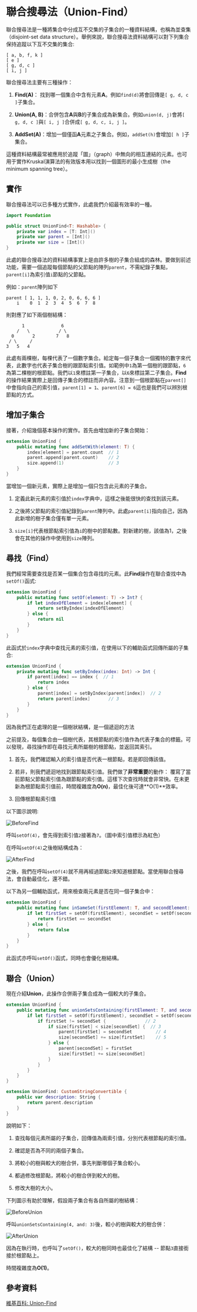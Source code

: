 
# 聯合搜尋法（Union-Find）

聯合搜尋法是一種將集合中分成互不交集的子集合的一種資料結構，也稱為並查集（disjoint-set data structure）。舉例來說，聯合搜尋法資料結構可以對下列集合保持追蹤以下互不交集的集合:

	[ a, b, f, k ]
	[ e ]
	[ g, d, c ]
	[ i, j ]

聯合搜尋法主要有三種操作：

1. **Find(A)**： 找到哪一個集合中含有元素**A**。例如`find(d)`將會回傳是`[ g, d, c ]`子集合。

2. **Union(A, B)**：合併包含**A**與**B**的子集合成為新集合。例如`union(d, j)`會將`[ g, d, c ]`與`[ i, j ]`合併成`[ g, d, c, i, j ]`。

3. **AddSet(A)**：增加一個僅函**A**元素之子集合。例如，`addSet(h)`會增加`[ h ]`子集合。

這種資料結構最常被應用於追蹤「圖」（graph）中無向的相互連結的元素。也可用于實作Kruskal演算法的有效版本用以找到一個圖形的最小生成樹（the minimum spanning tree）。

## 實作

聯合搜尋法可以已多種方式實作，此處我們介紹最有效率的一種。
```swift
import Foundation

public struct UnionFind<T: Hashable> {
	private var index = [T: Int]()
	private var parent = [Int]()
	private var size = [Int]()
}
```
此處的聯合搜尋法的資料結構事實上是由許多樹的子集合組成的森林。要做到前述功能，需要一個追蹤每個節點的父節點的陣列`parent`，不需紀錄子集點，`parent[i]`為索引值`i`節點的父節點。

例如：`parent`陣列如下

	parent [ 1, 1, 1, 0, 2, 0, 6, 6, 6 ]
		i    0  1  2  3  4  5  6  7  8

則對應了如下兩個樹結構：

	      1              6
	    /   \           / \
	  0       2        7   8
	 / \     /
	3   5   4

此處有兩棵樹，每棵代表了一個數字集合。給定每一個子集合一個獨特的數字來代表，此數字也代表子集合樹的跟節點索引值。如範例中`1`為第一個樹的跟節點，`6`為第二棵樹的根節點。我們以`1`來標註第一子集合，以`6`來標註第二子集合。**Find**的操作結果實際上是回傳子集合的標註而非內容。注意到一個根節點在`parent[]`中會指向自己的索引值，`parent[1] = 1`、`parent[6] = 6`這也是我們可以辨別根節點的方式。

## 增加子集合

接著，介紹幾個基本操作的實作。首先由增加新的子集合開始：
```swift
extension UnionFind {
	public mutating func addSetWith(element: T) {
		index[element] = parent.count  // 1
		parent.append(parent.count)    // 2
		size.append(1)                 // 3
	}
}
```
當增加一個新元素，實際上是增加一個只包含此元素的子集合。

1. 定義此新元素的索引值於`index`字典中，這樣之後能很快的查找到該元素。

2. 之後將父節點的索引值紀錄到`parent`陣列中。此處`parent[i]`指向自己，因為此新增的樹子集合僅有單一元素。

3. `size[i]`代表根節點索引值為`i`的樹中的節點數。對新建的樹，該值為1，之後會在其他的操作中使用到`size`陣列。

## 尋找（Find）

我們經常需要查找是否某一個集合包含尋找的元素。此**Find**操作在聯合查找中為`setOf()`函式:

```swift
extension UnionFind {
	public mutating func setOf(element: T) -> Int? {
		if let indexOfElement = index[element] {
			return setByIndex(indexOfElement)
		} else {
			return nil
		}
	}
}
```

此函式於`index`字典中查找元素的索引值，在使用以下的輔助函式回傳所屬的子集合:

```swift
extension UnionFind {
	private mutating func setByIndex(index: Int) -> Int {
		if parent[index] == index {  // 1
			return index
		} else {
			parent[index] = setByIndex(parent[index])  // 2
			return parent[index]       // 3
		}
	}
}
```

因為我們正在處理的是一個樹狀結構，是一個遞迴的方法

之前提及，每個集合由一個樹代表，其根節點的索引值作為代表子集合的標籤。可以發現，尋找操作即在尋找元素所屬樹的根節點，並返回其索引。

1. 首先，我們確認輸入的索引值是否代表一根節點，若是即回傳該值。

2. 若非，則我們遞迴地找到跟節點索引值。我們做了**非常重要**的動作： 覆寫了當前節點父節點索引值為跟節點的索引值。這樣下次查找時就會非常快。在未更新為根節點索引值前，時間複雜度為**O(n)**，最佳化後可達**O(1)**效率。

3. 回傳根節點索引值

以下圖示說明:

![BeforeFind](/gitBook/pics/BeforeFind.png)

呼叫`setOf(4)`，會先得到索引值`2`接著為`7`。（圖中索引值標示為紅色）

在呼叫`setOf(4)`之後樹結構成為：

![AfterFind](/gitBook/pics/AfterFind.png)

之後，我們在呼叫`setOf(4)`就不用再經過節點`2`來知道根節點。當使用聯合搜尋法，會自動最佳化，還不錯。

以下為另一個輔助函式，用來檢查兩元素是否在同一個子集合中：

```swift
extension UnionFind {
	public mutating func inSameSet(firstElement: T, and secondElement: T) -> Bool {
		if let firstSet = setOf(firstElement), secondSet = setOf(secondElement) {
			return firstSet == secondSet
		} else {
			return false
		}
	}
}
```

此函式亦呼叫`setOf()`函式，同時也會優化樹結構。

## 聯合（Union）

現在介紹**Union**，此操作合併兩子集合成為一個較大的子集合。

```swift
extension UnionFind {
	public mutating func unionSetsContaining(firstElement: T, and secondElement: T) {
		if let firstSet = setOf(firstElement), secondSet = setOf(secondElement) {  // 1
			if firstSet != secondSet {               // 2
				if size[firstSet] < size[secondSet] {  // 3
					parent[firstSet] = secondSet         // 4
					size[secondSet] += size[firstSet]    // 5
				} else {
					parent[secondSet] = firstSet
					size[firstSet] += size[secondSet]
				}
			}
		}
	}
}

extension UnionFind: CustomStringConvertible {
	public var description: String {
		return parent.description
	}
}
```

說明如下：

1. 查找每個元素所屬的子集合，回傳值為兩索引值，分別代表根節點的索引值。

2. 確認是否為不同的兩個子集合。

3. 將較小的樹與較大的樹合併，事先判斷哪個子集合較小。

4. 都過修改根節點，將較小的樹合併到較大的樹。

5. 修改大樹的大小。

下列圖示有助於理解，假設兩子集合有各自所屬的樹結構：

![BeforeUnion](/gitBook/pics/BeforeUnion.png)

呼叫`unionSetsContaining(4, and: 3)`後，較小的樹與較大的樹合併：

![AfterUnion](/gitBook/pics/AfterUnion.png)

因為在執行時，也呼叫了`setOf()`，較大的樹同時也最佳化了結構 -- 節點`3`直接銜接於根節點上。

時間複雜度為**O(1)**。

## 參考資料

[維基百科: Union-Find](https://en.wikipedia.org/wiki/Disjoint-set_data_structure)



